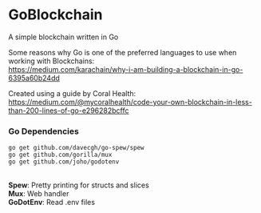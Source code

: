 # GoBlockchain
A simple blockchain written in Go

Some reasons why Go is one of the preferred languages to use when working with Blockchains:<br>
https://medium.com/karachain/why-i-am-building-a-blockchain-in-go-6395a60b24dd

Created using a guide by Coral Health:<br>
https://medium.com/@mycoralhealth/code-your-own-blockchain-in-less-than-200-lines-of-go-e296282bcffc

<h3>Go Dependencies</h3>
<code>go get github.com/davecgh/go-spew/spew</code><br>
<code>go get github.com/gorilla/mux</code><br>
<code>go get github.com/joho/godotenv</code><br>

<br>

<b>Spew</b>: Pretty printing for structs and slices<br>
<b>Mux</b>: Web handler<br>
<b>GoDotEnv</b>: Read .env files<br>
